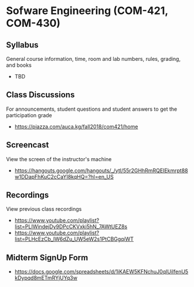 # Sofware Engineering (COM-421, COM-430)

## Syllabus

General course information, time, room and lab numbers, rules, grading, and
books

* TBD

## Class Discussions

For announcements, student questions and student answers to get the
participation grade

* <https://piazza.com/auca.kg/fall2018/com421/home>

## Screencast

View the screen of the instructor's machine

* <https://hangouts.google.com/hangouts/_/ytl/55r2GHhRmRQEIEkmrpt88w1DDapFhKuC2cCaYI8kqHQ=?hl=en_US>

## Recordings

View previous class recordings

* <https://www.youtube.com/playlist?list=PLIWindejDy9DPcCKVxki5hN_7AWtUEZ8s>
* <https://www.youtube.com/playlist?list=PLHcEzCb_lW6dZu_UW5eW2s1PtCBGgqiWT>

## Midterm SignUp Form

* <https://docs.google.com/spreadsheets/d/1iKAEW5KFNchuJ0qIUilfenU5kDypqd8mETmRYjUYq3w>
